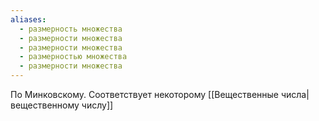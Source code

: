 ```yaml
---
aliases:
  - размерность множества
  - размерности множества
  - размерности множества
  - размерностью множества
  - размерности множества
---
```

По Минковскому. Соответствует некоторому [[Вещественные числа|вещественному числу]]